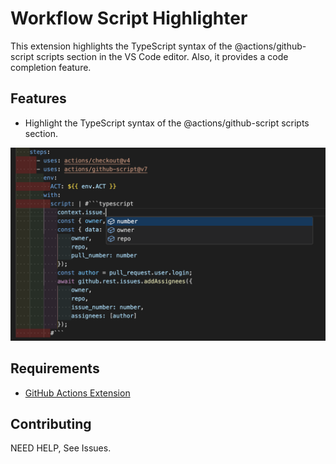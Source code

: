 # Workflow Script Highlighter

This extension highlights the TypeScript syntax of the @actions/github-script scripts section in the VS Code editor.
Also, it provides a code completion feature.

## Features

- Highlight the TypeScript syntax of the @actions/github-script scripts section.

![Completion](./images/extension_feature_completion.png)

## Requirements

- [GitHub Actions Extension](https://marketplace.visualstudio.com/items?itemName=GitHub.vscode-github-actions)

## Contributing

NEED HELP, See Issues.
